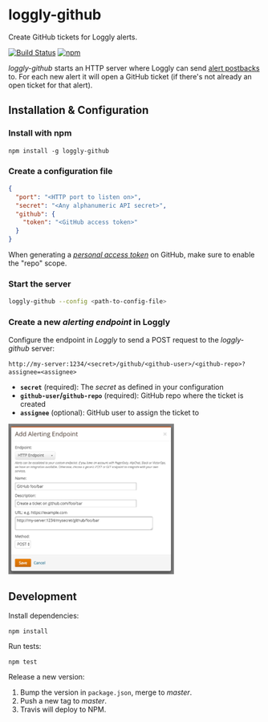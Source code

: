 loggly-github
=============
Create GitHub tickets for Loggly alerts.

[![Build Status](https://img.shields.io/travis/cargomedia/loggly-github/master.svg)](https://travis-ci.org/cargomedia/loggly-github)
[![npm](https://img.shields.io/npm/v/loggly-github.svg)](https://www.npmjs.com/package/loggly-github)

*loggly-github* starts an HTTP server where Loggly can send [alert postbacks](https://www.loggly.com/docs/alert-endpoints/) to.
For each new alert it will open a GitHub ticket (if there's not already an open ticket for that alert).


Installation & Configuration
----------------------------
### Install with npm
```
npm install -g loggly-github
```

### Create a configuration file
```json
{
  "port": "<HTTP port to listen on>",
  "secret": "<Any alphanumeric API secret>",
  "github": {
    "token": "<GitHub access token>"
  }
}
```
When generating a [*personal access token*](https://github.com/settings/tokens) on GitHub, make sure to enable the "repo" scope.

### Start the server
```sh
loggly-github --config <path-to-config-file>
```

### Create a new *alerting endpoint* in Loggly
Configure the endpoint in *Loggly* to send a POST request to the *loggly-github* server:
```
http://my-server:1234/<secret>/github/<github-user>/<github-repo>?assignee=<assignee>
```
- **`secret`** (required): The *secret* as defined in your configuration
- **`github-user`/`github-repo`** (required): GitHub repo where the ticket is created
- **`assignee`** (optional): GitHub user to assign the ticket to

<img src="docu/img/loggly-alert-endpoint.png" height="300">


Development
-----------
Install dependencies:
```
npm install
```

Run tests:
```
npm test
```

Release a new version:

1. Bump the version in `package.json`, merge to *master*.
2. Push a new tag to *master*.
3. Travis will deploy to NPM.
